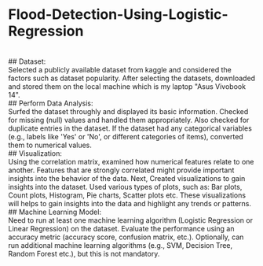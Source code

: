 # Flood-Detection-Using-Logistic-Regression
<br>
## Dataset:
<br>
Selected a publicly available dataset from kaggle and considered the factors such as dataset popularity. After selecting the datasets, downloaded and stored them on the local machine which is my laptop "Asus Vivobook 14".
<br>
## Perform Data Analysis:
<br>
Surfed the dataset throughly and displayed its basic information. Checked for missing (null) values and handled them appropriately. Also checked for duplicate entries in the dataset. If the dataset had any categorical variables (e.g., labels like 'Yes' or 'No', or different categories of items), converted them to numerical values.
<br>
## Visualization:
<br>
Using the correlation matrix, examined how numerical features relate to one another. Features that are strongly correlated might provide important insights into the behavior of the data. Next, Created visualizations to gain insights into the dataset. Used various types of plots, such as: Bar plots, Count plots, Histogram, Pie charts, Scatter plots etc. These visualizations will helps to gain insights into the data and highlight any trends or patterns.
<br>
## Machine Learning Model:
<br>
Need to run at least one machine learning algorithm (Logistic Regression or Linear Regression) on the dataset. Evaluate the performance using an accuracy metric (accuracy score, confusion matrix, etc.). Optionally, can run additional machine learning algorithms (e.g., SVM, Decision Tree, Random Forest etc.), but this is not mandatory.
